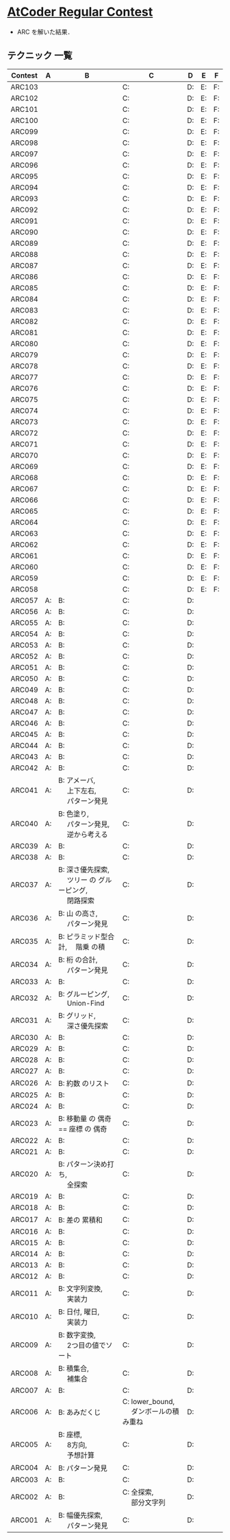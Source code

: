 # [AtCoder Regular Contest](https://kenkoooo.com/atcoder/#/table/solareenlo)
- ARC を解いた結果．

## テクニック 一覧

| Contest | A  | B                                                             | C                                          | D  | E  | F  |
|---------|----|---------------------------------------------------------------|--------------------------------------------|----|----|----|
| ARC103  |    |                                                               | C:                                         | D: | E: | F: |
| ARC102  |    |                                                               | C:                                         | D: | E: | F: |
| ARC101  |    |                                                               | C:                                         | D: | E: | F: |
| ARC100  |    |                                                               | C:                                         | D: | E: | F: |
| ARC099  |    |                                                               | C:                                         | D: | E: | F: |
| ARC098  |    |                                                               | C:                                         | D: | E: | F: |
| ARC097  |    |                                                               | C:                                         | D: | E: | F: |
| ARC096  |    |                                                               | C:                                         | D: | E: | F: |
| ARC095  |    |                                                               | C:                                         | D: | E: | F: |
| ARC094  |    |                                                               | C:                                         | D: | E: | F: |
| ARC093  |    |                                                               | C:                                         | D: | E: | F: |
| ARC092  |    |                                                               | C:                                         | D: | E: | F: |
| ARC091  |    |                                                               | C:                                         | D: | E: | F: |
| ARC090  |    |                                                               | C:                                         | D: | E: | F: |
| ARC089  |    |                                                               | C:                                         | D: | E: | F: |
| ARC088  |    |                                                               | C:                                         | D: | E: | F: |
| ARC087  |    |                                                               | C:                                         | D: | E: | F: |
| ARC086  |    |                                                               | C:                                         | D: | E: | F: |
| ARC085  |    |                                                               | C:                                         | D: | E: | F: |
| ARC084  |    |                                                               | C:                                         | D: | E: | F: |
| ARC083  |    |                                                               | C:                                         | D: | E: | F: |
| ARC082  |    |                                                               | C:                                         | D: | E: | F: |
| ARC081  |    |                                                               | C:                                         | D: | E: | F: |
| ARC080  |    |                                                               | C:                                         | D: | E: | F: |
| ARC079  |    |                                                               | C:                                         | D: | E: | F: |
| ARC078  |    |                                                               | C:                                         | D: | E: | F: |
| ARC077  |    |                                                               | C:                                         | D: | E: | F: |
| ARC076  |    |                                                               | C:                                         | D: | E: | F: |
| ARC075  |    |                                                               | C:                                         | D: | E: | F: |
| ARC074  |    |                                                               | C:                                         | D: | E: | F: |
| ARC073  |    |                                                               | C:                                         | D: | E: | F: |
| ARC072  |    |                                                               | C:                                         | D: | E: | F: |
| ARC071  |    |                                                               | C:                                         | D: | E: | F: |
| ARC070  |    |                                                               | C:                                         | D: | E: | F: |
| ARC069  |    |                                                               | C:                                         | D: | E: | F: |
| ARC068  |    |                                                               | C:                                         | D: | E: | F: |
| ARC067  |    |                                                               | C:                                         | D: | E: | F: |
| ARC066  |    |                                                               | C:                                         | D: | E: | F: |
| ARC065  |    |                                                               | C:                                         | D: | E: | F: |
| ARC064  |    |                                                               | C:                                         | D: | E: | F: |
| ARC063  |    |                                                               | C:                                         | D: | E: | F: |
| ARC062  |    |                                                               | C:                                         | D: | E: | F: |
| ARC061  |    |                                                               | C:                                         | D: | E: | F: |
| ARC060  |    |                                                               | C:                                         | D: | E: | F: |
| ARC059  |    |                                                               | C:                                         | D: | E: | F: |
| ARC058  |    |                                                               | C:                                         | D: | E: | F: |
| ARC057  | A: | B:                                                            | C:                                         | D: |    |    |
| ARC056  | A: | B:                                                            | C:                                         | D: |    |    |
| ARC055  | A: | B:                                                            | C:                                         | D: |    |    |
| ARC054  | A: | B:                                                            | C:                                         | D: |    |    |
| ARC053  | A: | B:                                                            | C:                                         | D: |    |    |
| ARC052  | A: | B:                                                            | C:                                         | D: |    |    |
| ARC051  | A: | B:                                                            | C:                                         | D: |    |    |
| ARC050  | A: | B:                                                            | C:                                         | D: |    |    |
| ARC049  | A: | B:                                                            | C:                                         | D: |    |    |
| ARC048  | A: | B:                                                            | C:                                         | D: |    |    |
| ARC047  | A: | B:                                                            | C:                                         | D: |    |    |
| ARC046  | A: | B:                                                            | C:                                         | D: |    |    |
| ARC045  | A: | B:                                                            | C:                                         | D: |    |    |
| ARC044  | A: | B:                                                            | C:                                         | D: |    |    |
| ARC043  | A: | B:                                                            | C:                                         | D: |    |    |
| ARC042  | A: | B:                                                            | C:                                         | D: |    |    |
| ARC041  | A: | B: アメーバ,<br>　 上下左右,<br>　 パターン発見               | C:                                         | D: |    |    |
| ARC040  | A: | B: 色塗り,<br>　 パターン発見,<br>　 逆から考える             | C:                                         | D: |    |    |
| ARC039  | A: | B:                                                            | C:                                         | D: |    |    |
| ARC038  | A: | B:                                                            | C:                                         | D: |    |    |
| ARC037  | A: | B: 深さ優先探索,<br>　 ツリー の グルーピング,<br>　 閉路探索 | C:                                         | D: |    |    |
| ARC036  | A: | B: 山 の高さ,<br>　 パターン発見                              | C:                                         | D: |    |    |
| ARC035  | A: | B: ピラミッド型合計,　 階乗 の積                              | C:                                         | D: |    |    |
| ARC034  | A: | B: 桁 の合計,<br>　 パターン発見                              | C:                                         | D: |    |    |
| ARC033  | A: | B:                                                            | C:                                         | D: |    |    |
| ARC032  | A: | B: グルーピング,<br>　 Union-Find                             | C:                                         | D: |    |    |
| ARC031  | A: | B: グリッド,<br>　 深さ優先探索                               | C:                                         | D: |    |    |
| ARC030  | A: | B:                                                            | C:                                         | D: |    |    |
| ARC029  | A: | B:                                                            | C:                                         | D: |    |    |
| ARC028  | A: | B:                                                            | C:                                         | D: |    |    |
| ARC027  | A: | B:                                                            | C:                                         | D: |    |    |
| ARC026  | A: | B: 約数 のリスト                                              | C:                                         | D: |    |    |
| ARC025  | A: | B:                                                            | C:                                         | D: |    |    |
| ARC024  | A: | B:                                                            | C:                                         | D: |    |    |
| ARC023  | A: | B: 移動量 の 偶奇 == 座標 の 偶奇                             | C:                                         | D: |    |    |
| ARC022  | A: | B:                                                            | C:                                         | D: |    |    |
| ARC021  | A: | B:                                                            | C:                                         | D: |    |    |
| ARC020  | A: | B: パターン決め打ち,<br>　 全探索                             | C:                                         | D: |    |    |
| ARC019  | A: | B:                                                            | C:                                         | D: |    |    |
| ARC018  | A: | B:                                                            | C:                                         | D: |    |    |
| ARC017  | A: | B: 差の 累積和                                                | C:                                         | D: |    |    |
| ARC016  | A: | B:                                                            | C:                                         | D: |    |    |
| ARC015  | A: | B:                                                            | C:                                         | D: |    |    |
| ARC014  | A: | B:                                                            | C:                                         | D: |    |    |
| ARC013  | A: | B:                                                            | C:                                         | D: |    |    |
| ARC012  | A: | B:                                                            | C:                                         | D: |    |    |
| ARC011  | A: | B: 文字列変換,<br>　 実装力                                   | C:                                         | D: |    |    |
| ARC010  | A: | B: 日付, 曜日,<br>　 実装力                                   | C:                                         | D: |    |    |
| ARC009  | A: | B: 数字変換,<br>　 2つ目の値でソート                          | C:                                         | D: |    |    |
| ARC008  | A: | B: 積集合,<br>　 補集合                                       | C:                                         | D: |    |    |
| ARC007  | A: | B:                                                            | C:                                         | D: |    |    |
| ARC006  | A: | B: あみだくじ                                                 | C: lower_bound,<br>　 ダンボールの積み重ね | D: |    |    |
| ARC005  | A: | B: 座標,<br>　 8方向,<br>　 予想計算                          | C:                                         | D: |    |    |
| ARC004  | A: | B: パターン発見                                               | C:                                         | D: |    |    |
| ARC003  | A: | B:                                                            | C:                                         | D: |    |    |
| ARC002  | A: | B:                                                            | C: 全探索,<br>　 部分文字列                | D: |    |    |
| ARC001  | A: | B: 幅優先探索,<br>　 パターン発見                             | C:                                         | D: |    |    |

